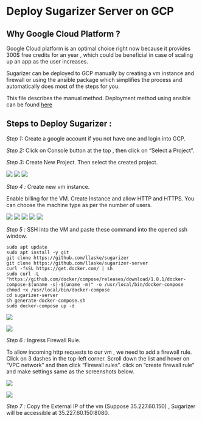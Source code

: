 # Deploy Sugarizer Server on GCP

## Why Google Cloud Platform ?

Google Cloud platform is an optimal choice right now because it provides 300$ free credits for an year , which could be beneficial in case of scaling up an app as the user increases.

Sugarizer can be deployed to GCP manually by creating a vm instance and firewall or using the ansible package which simplifies the process and automatically does most of the steps for you.

This file describes the manual method. Deployment method using ansible can be found [here](ansible-deployToGcp.md)

## Steps to Deploy Sugarizer :

*Step 1:* Create a google account if you not have one and login into GCP.

*Step 2:* Click on Console button at the top , then click on “Select a Project”.

*Step 3:* Create New Project. Then select the created project.

![](images/1.png)
![](images/2.png)
![](images/3.png)

*Step 4 :* Create new vm instance.

Enable billing for the VM. Create Instance and allow HTTP and HTTPS. You can choose the machine type as per the number of users.

![](images/4.png)
![](images/5.png)
![](images/6.png)
![](images/7.png)
![](images/8.png)

*Step 5 :* SSH into the VM and paste these command into the opened ssh window.

	sudo apt update
	sudo apt install -y git
	git clone https://github.com/llaske/sugarizer
	git clone https://github.com/llaske/sugarizer-server
	curl -fsSL https://get.docker.com/ | sh
	sudo curl -L "https://github.com/docker/compose/releases/download/1.8.1/docker-compose-$(uname -s)-$(uname -m)" -o /usr/local/bin/docker-compose
	chmod +x /usr/local/bin/docker-compose
	cd sugarizer-server
	sh generate-docker-compose.sh
	sudo docker-compose up -d

![](images/9.png)

![](images/10.png)

*Step 6 :* Ingress Firewall Rule.

To allow incoming http requests to our vm , we need to add a firewall rule. Click on 3 dashes in the top-left corner. Scroll down the list and  hover on “VPC network” and then click “Firewall rules”. click on “create firewall rule” and make settings same as the screenshots below.

![](images/11.png)

![](images/12.png)

*Step 7 :* Copy the External IP of the vm (Suppose 35.227.60.150) , Sugarizer will be accessible at 35.227.60.150:8080.



